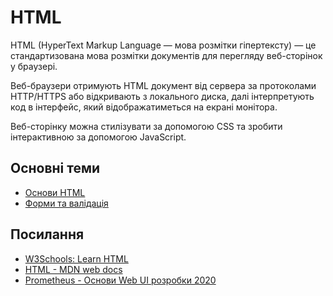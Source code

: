 # HTML

HTML (HyperText Markup Language — мова розмітки гіпертексту) — це  стандартизована мова розмітки документів для перегляду веб-сторінок у браузері. 

Веб-браузери отримують HTML документ від сервера за протоколами HTTP/HTTPS або відкривають з локального диска, далі інтерпретують код в інтерфейс, який відображатиметься на екрані монітора.

Веб-сторінку можна стилізувати за допомогою CSS та зробити інтерактивною за допомогою JavaScript.

## Основні теми
- [Основи HTML](#)
- [Форми та валідація](#)

## Посилання

- [W3Schools: Learn HTML](https://www.w3schools.com/html/html_intro.asp)
- [HTML - MDN web docs](https://developer.mozilla.org/ru/docs/Web/HTML)
- [Prometheus - Основи Web UI розробки 2020](https://courses.prometheus.org.ua/courses/course-v1:LITS+114+2020_T3/about)
